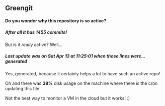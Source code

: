 ## Greengit

#### Do you wonder why this repository is so active?

##### After all it has 1455 commits!

But is it *really* active? Well...

##### Last update was on Sat Apr 13 at 11:25:01 when those lines were... generated

Yes, generated, because it certainly helps a lot to have such an active repo!

Oh and there was **38%** disk usage on the machine
where there is the cron updating this file.

Not the best way to monitor a VM in the cloud but it works! :)
